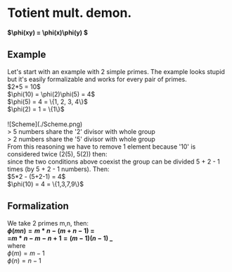 # Totient mult. demon.
**$\phi(xy) = \phi(x)\phi(y) $**
## Example
<p>Let's start with an example with 2 simple primes. The example looks stupid but it's easily formalizable and works for every pair of primes.<br>
$2*5 = 10$ <br>
$\phi(10) = \phi(2)\phi(5) = 4$ <br>
$\phi(5) = 4 = \{1, 2, 3, 4\}$ <br>
$\phi(2) = 1 = \{1\}$ <br>
<br>
![Scheme](./Scheme.png)
<br>
> 5 numbers share the '2' divisor with whole group <br>
> 2 numbers share the '5' divisor with whole group <br>
From this reasoning we have to remove 1 element because '10' is considered twice (2(5), 5(2)) then: <br>
since the two conditions above coexist the group can be divided 5 + 2 - 1 times (by 5 + 2 - 1 numbers). Then: <br>
$5*2 - (5+2-1) = 4$ <br>
$\phi(10) = 4 = \{1,3,7,9\}$

## Formalization
We take 2 primes m,n, then: <br>
**$\phi(mn) = m * n - (m + n -1)$ =** <br>
**=$m * n - m - n + 1 = (m - 1)(n - 1)$ _** <br>
where <br>
$\phi(m) = m - 1$ <br>
$\phi(n) = n - 1$ <br>

</p>
